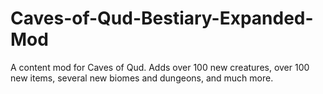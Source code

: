 # Caves-of-Qud-Bestiary-Expanded-Mod
A content mod for Caves of Qud. Adds over 100 new creatures, over 100 new items, several new biomes and dungeons, and much more.
